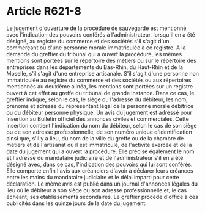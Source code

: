 # Article R621-8

Le jugement d'ouverture de la procédure de sauvegarde est mentionné avec l'indication des pouvoirs conférés à l'administrateur, lorsqu'il en a été désigné, au registre du commerce et des sociétés s'il s'agit d'un commerçant ou d'une personne morale immatriculée à ce registre.   A la demande du greffier du tribunal qui a ouvert la procédure, les mêmes mentions sont portées sur le répertoire des métiers ou sur le répertoire des entreprises dans les départements du Bas-Rhin, du Haut-Rhin et de la Moselle, s'il s'agit d'une entreprise artisanale.   S'il s'agit d'une personne non immatriculée au registre du commerce et des sociétés ou aux répertoires mentionnés au deuxième alinéa, les mentions sont portées sur un registre ouvert à cet effet au greffe du tribunal de grande instance. Dans ce cas, le greffier indique, selon le cas, le siège ou l'adresse du débiteur, les nom, prénoms et adresse du représentant légal de la personne morale débitrice ou du débiteur personne physique.   Un avis du jugement est adressé pour insertion au Bulletin officiel des annonces civiles et commerciales. Cette insertion contient l'indication du nom du débiteur, selon le cas de son siège ou de son adresse professionnelle, de son numéro unique d'identification ainsi que, s'il y a lieu, du nom de la ville du greffe ou de la chambre de métiers et de l'artisanat où il est immatriculé, de l'activité exercée et de la date du jugement qui a ouvert la procédure. Elle précise également le nom et l'adresse du mandataire judiciaire et de l'administrateur s'il en a été désigné avec, dans ce cas, l'indication des pouvoirs qui lui sont conférés. Elle comporte enfin l'avis aux créanciers d'avoir à déclarer leurs créances entre les mains du mandataire judiciaire et le délai imparti pour cette déclaration.   Le même avis est publié dans un journal d'annonces légales du lieu où le débiteur a son siège ou son adresse professionnelle et, le cas échéant, ses établissements secondaires.   Le greffier procède d'office à ces publicités dans les quinze jours de la date du jugement.